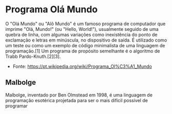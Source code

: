 # Programa Olá Mundo
 
O "Olá Mundo" ou "Alô Mundo" é um famoso programa de computador que imprime "Olá, Mundo!" (ou "Hello, World!"), usualmente seguido de uma quebra de linha, com algumas variações como inexistência do ponto de exclamação e letras em minúscula, no dispositivo de saída. É utilizado como um teste ou como um exemplo de código minimalista de uma linguagem de programação.[1] Um programa de propósito semelhante é o algoritmo de Trabb Pardo-Knuth.[2][3].
- Fonte: https://pt.wikipedia.org/wiki/Programa_Ol%C3%A1_Mundo 

## Malbolge
Malbolge, inventado por Ben Olmstead em 1998, é uma linguagem de programação esotérica
projetada para ser o mais difícil possível de programar